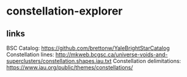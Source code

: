 # constellation-explorer

## links 

BSC Catalog: https://github.com/brettonw/YaleBrightStarCatalog
Constellation lines: http://mkweb.bcgsc.ca/universe-voids-and-superclusters/constellation.shapes.iau.txt
Constellation delimitations: https://www.iau.org/public/themes/constellations/